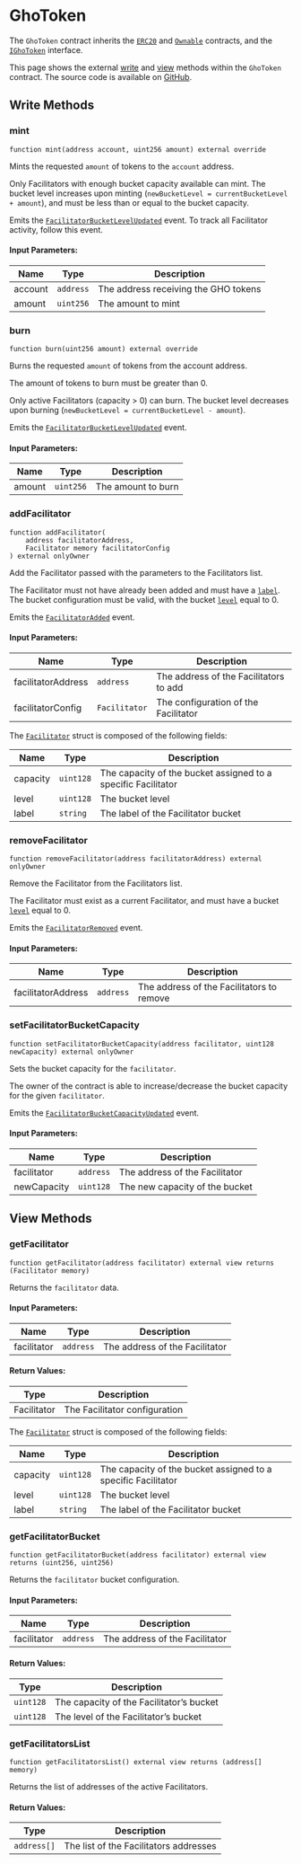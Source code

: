 # GhoToken

The `GhoToken` contract inherits the [`ERC20`](ERC20) and [`Ownable`](https://github.com/OpenZeppelin/openzeppelin-contracts/blob/master/contracts/access/Ownable.sol) contracts, and the [`IGhoToken`](./interfaces/IGhoToken) interface.

This page shows the external [write](#write-methods) and [view](#view-methods) methods within the `GhoToken` contract. The source code is available on [GitHub](https://github.com/aave/gho/blob/main/src/contracts/gho/GhoToken.sol).

## Write Methods

### mint

```solidity
function mint(address account, uint256 amount) external override
```

Mints the requested `amount` of tokens to the `account` address.

Only Facilitators with enough bucket capacity available can mint. The bucket level increases upon minting (`newBucketLevel = currentBucketLevel + amount`), and must be less than or equal to the bucket capacity.

Emits the [`FacilitatorBucketLevelUpdated`](./interfaces/IGhoToken.md#facilitatorbucketlevelupdated) event.
To track all Facilitator activity, follow this event.

#### Input Parameters:

| Name    | Type      | Description                          |
| ------- | --------- | ------------------------------------ |
| account | `address` | The address receiving the GHO tokens |
| amount  | `uint256` | The amount to mint                   |

### burn

```solidity
function burn(uint256 amount) external override
```

Burns the requested `amount` of tokens from the account address.

The amount of tokens to burn must be greater than 0.

Only active Facilitators (capacity > 0) can burn. The bucket level decreases upon burning (`newBucketLevel = currentBucketLevel - amount`).

Emits the [`FacilitatorBucketLevelUpdated`](./interfaces/IGhoToken.md#facilitatorbucketlevelupdated) event.

#### Input Parameters:

| Name   | Type      | Description        |
| ------ | --------- | ------------------ |
| amount | `uint256` | The amount to burn |

### addFacilitator

```solidity
function addFacilitator(
    address facilitatorAddress,
    Facilitator memory facilitatorConfig
) external onlyOwner
```

Add the Facilitator passed with the parameters to the Facilitators list.

The Facilitator must not have already been added and must have a [`label`](./interfaces/IGhoToken.md#facilitator). The bucket configuration must be valid, with the bucket [`level`](./interfaces/IGhoToken.md#facilitator) equal to 0.

Emits the [`FacilitatorAdded`](./interfaces/IGhoToken.md#facilitatoradded) event.

#### Input Parameters:

| Name               | Type          | Description                            |
| ------------------ | ------------- | -------------------------------------- |
| facilitatorAddress | `address`     | The address of the Facilitators to add |
| facilitatorConfig  | `Facilitator` | The configuration of the Facilitator   |

The [`Facilitator`](./interfaces/IGhoToken.md#facilitator) struct is composed of the following fields:

| Name     | Type      | Description                                                   |
| -------- | --------- | ------------------------------------------------------------- |
| capacity | `uint128` | The capacity of the bucket assigned to a specific Facilitator |
| level    | `uint128` | The bucket level                                              |
| label    | `string`  | The label of the Facilitator bucket                           |

### removeFacilitator

```solidity
function removeFacilitator(address facilitatorAddress) external onlyOwner
```

Remove the Facilitator from the Facilitators list.

The Facilitator must exist as a current Facilitator, and must have a bucket [`level`](./interfaces/IGhoToken.md#facilitator) equal to 0.

Emits the [`FacilitatorRemoved`](./interfaces/IGhoToken.md#facilitator) event.

#### Input Parameters:

| Name               | Type      | Description                               |
| ------------------ | --------- | ----------------------------------------- |
| facilitatorAddress | `address` | The address of the Facilitators to remove |

### setFacilitatorBucketCapacity

```solidity
function setFacilitatorBucketCapacity(address facilitator, uint128 newCapacity) external onlyOwner
```

Sets the bucket capacity for the `facilitator`.

The owner of the contract is able to increase/decrease the bucket capacity for the given `facilitator`.

Emits the [`FacilitatorBucketCapacityUpdated`](./interfaces/IGhoToken.md#facilitatorbucketcapacityupdated) event.

#### Input Parameters:

| Name        | Type      | Description                    |
| ----------- | --------- | ------------------------------ |
| facilitator | `address` | The address of the Facilitator |
| newCapacity | `uint128` | The new capacity of the bucket |

## View Methods

### getFacilitator

```solidity
function getFacilitator(address facilitator) external view returns (Facilitator memory)
```

Returns the `facilitator` data.

#### Input Parameters:

| Name        | Type      | Description                    |
| ----------- | --------- | ------------------------------ |
| facilitator | `address` | The address of the Facilitator |

#### Return Values:

| Type        | Description                   |
| ----------- | ----------------------------- |
| Facilitator | The Facilitator configuration |

The [`Facilitator`](./interfaces/IGhoToken.md#facilitator) struct is composed of the following fields:

| Name     | Type      | Description                                                   |
| -------- | --------- | ------------------------------------------------------------- |
| capacity | `uint128` | The capacity of the bucket assigned to a specific Facilitator |
| level    | `uint128` | The bucket level                                              |
| label    | `string`  | The label of the Facilitator bucket                           |

### getFacilitatorBucket

```solidity
function getFacilitatorBucket(address facilitator) external view returns (uint256, uint256)
```

Returns the `facilitator` bucket configuration.

#### Input Parameters:

| Name        | Type      | Description                    |
| ----------- | --------- | ------------------------------ |
| facilitator | `address` | The address of the Facilitator |

#### Return Values:

| Type      | Description                              |
| --------- | ---------------------------------------- |
| `uint128` | The capacity of the Facilitator’s bucket |
| `uint128` | The level of the Facilitator’s bucket    |

### getFacilitatorsList

```solidity
function getFacilitatorsList() external view returns (address[] memory)
```

Returns the list of addresses of the active Facilitators.

#### Return Values:

| Type        | Description                            |
| ----------- | -------------------------------------- |
| `address[]` | The list of the Facilitators addresses |
